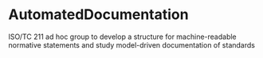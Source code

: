 # AutomatedDocumentation
ISO/TC 211 ad hoc group to develop a structure for machine-readable normative statements and study model-driven documentation of standards
